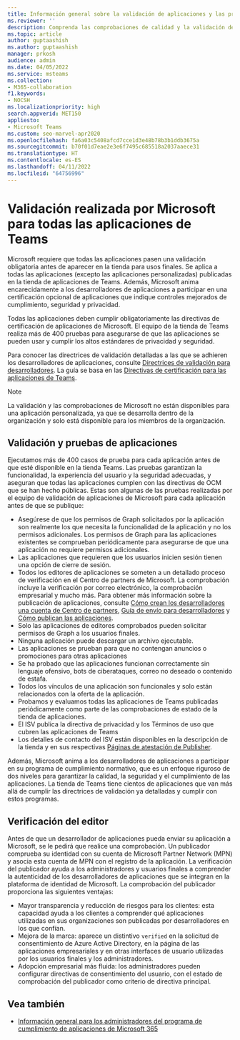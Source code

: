 ```yaml
---
title: Información general sobre la validación de aplicaciones y las pruebas de aplicaciones de Microsoft
ms.reviewer: ''
description: Comprenda las comprobaciones de calidad y la validación de aplicaciones realizadas para las aplicaciones de Teams.
ms.topic: article
author: guptaashish
ms.author: guptaashish
manager: prkosh
audience: admin
ms.date: 04/05/2022
ms.service: msteams
ms.collection:
- M365-collaboration
f1.keywords:
- NOCSH
ms.localizationpriority: high
search.appverid: MET150
appliesto:
- Microsoft Teams
ms.custom: seo-marvel-apr2020
ms.openlocfilehash: fa6a03c5408afcd7cce1d3e48b78b3b1ddb3675a
ms.sourcegitcommit: b70f01d7eae2e3e6f7495c685518a2037aaece31
ms.translationtype: HT
ms.contentlocale: es-ES
ms.lasthandoff: 04/11/2022
ms.locfileid: "64756996"
---
```

# <a name="validation-performed-by-microsoft-for-all-teams-apps"></a>Validación realizada por Microsoft para todas las aplicaciones de Teams

Microsoft requiere que todas las aplicaciones pasen una validación obligatoria antes de aparecer en la tienda para usos finales. Se aplica a todas las aplicaciones (excepto las aplicaciones personalizadas) publicadas en la tienda de aplicaciones de Teams. Además, Microsoft anima encarecidamente a los desarrolladores de aplicaciones a participar en una certificación opcional de aplicaciones que indique controles mejorados de cumplimiento, seguridad y privacidad.

Todas las aplicaciones deben cumplir obligatoriamente las directivas de certificación de aplicaciones de Microsoft. El equipo de la tienda de Teams realiza más de 400 pruebas para asegurarse de que las aplicaciones se pueden usar y cumplir los altos estándares de privacidad y seguridad.

Para conocer las directrices de validación detalladas a las que se adhieren los desarrolladores de aplicaciones, consulte [Directrices de validación para desarrolladores](/microsoftteams/platform/concepts/deploy-and-publish/appsource/prepare/teams-store-validation-guidelines). La guía se basa en las [Directivas de certificación para las aplicaciones de Teams](/legal/marketplace/certification-policies#1140-teams).

> [!NOTE]
> La validación y las comprobaciones de Microsoft no están disponibles para una aplicación personalizada, ya que se desarrolla dentro de la organización y solo está disponible para los miembros de la organización.

## <a name="app-validation-and-testing"></a>Validación y pruebas de aplicaciones

Ejecutamos más de 400 casos de prueba para cada aplicación antes de que esté disponible en la tienda Teams. Las pruebas garantizan la funcionalidad, la experiencia del usuario y la seguridad adecuadas, y aseguran que todas las aplicaciones cumplen con las directivas de OCM que se han hecho públicas. Estas son algunas de las pruebas realizadas por el equipo de validación de aplicaciones de Microsoft para cada aplicación antes de que se publique:

* Asegúrese de que los permisos de Graph solicitados por la aplicación son realmente los que necesita la funcionalidad de la aplicación y no los permisos adicionales. Los permisos de Graph para las aplicaciones existentes se comprueban periódicamente para asegurarse de que una aplicación no requiere permisos adicionales.
* Las aplicaciones que requieren que los usuarios inicien sesión tienen una opción de cierre de sesión.
* Todos los editores de aplicaciones se someten a un detallado proceso de verificación en el Centro de partners de Microsoft. La comprobación incluye la verificación por correo electrónico, la comprobación empresarial y mucho más. Para obtener más información sobre la publicación de aplicaciones, consulte [Cómo crean los desarrolladores una cuenta de Centro de partners](/microsoftteams/platform/concepts/deploy-and-publish/appsource/prepare/create-partner-center-dev-account), [Guía de envío para desarrolladores](/office/dev/store/add-in-submission-guide) y [Cómo publican las aplicaciones](https://aka.ms/PublishToTeamsStore).
* Solo las aplicaciones de editores comprobados pueden solicitar permisos de Graph a los usuarios finales.
* Ninguna aplicación puede descargar un archivo ejecutable.
* Las aplicaciones se prueban para que no contengan anuncios o promociones para otras aplicaciones
* Se ha probado que las aplicaciones funcionan correctamente sin lenguaje ofensivo, bots de ciberataques, correo no deseado o contenido de estafa.
* Todos los vínculos de una aplicación son funcionales y solo están relacionados con la oferta de la aplicación.
* Probamos y evaluamos todas las aplicaciones de Teams publicadas periódicamente como parte de las comprobaciones de estado de la tienda de aplicaciones.
* El ISV publica la directiva de privacidad y los Términos de uso que cubren las aplicaciones de Teams
* Los detalles de contacto del ISV están disponibles en la descripción de la tienda y en sus respectivas [Páginas de atestación de Publisher](/microsoft-365-app-certification/teams/teams-apps).

Además, Microsoft anima a los desarrolladores de aplicaciones a participar en su programa de cumplimiento normativo, que es un enfoque riguroso de dos niveles para garantizar la calidad, la seguridad y el cumplimiento de las aplicaciones. La tienda de Teams tiene cientos de aplicaciones que van más allá de cumplir las directrices de validación ya detalladas y cumplir con estos programas.

## <a name="publisher-verification"></a>Verificación del editor

Antes de que un desarrollador de aplicaciones pueda enviar su aplicación a Microsoft, se le pedirá que realice una comprobación. Un publicador comprueba su identidad con su cuenta de Microsoft Partner Network (MPN) y asocia esta cuenta de MPN con el registro de la aplicación. La verificación del publicador ayuda a los administradores y usuarios finales a comprender la autenticidad de los desarrolladores de aplicaciones que se integran en la plataforma de identidad de Microsoft. La comprobación del publicador proporciona las siguientes ventajas:

* Mayor transparencia y reducción de riesgos para los clientes: esta capacidad ayuda a los clientes a comprender qué aplicaciones utilizadas en sus organizaciones son publicadas por desarrolladores en los que confían.
* Mejora de la marca: aparece un distintivo `verified` en la solicitud de consentimiento de Azure Active Directory, en la página de las aplicaciones empresariales y en otras interfaces de usuario utilizadas por los usuarios finales y los administradores.
* Adopción empresarial más fluida: los administradores pueden configurar directivas de consentimiento del usuario, con el estado de comprobación del publicador como criterio de directiva principal.

## <a name="see-also"></a>Vea también

* [Información general para los administradores del programa de cumplimiento de aplicaciones de Microsoft 365](overview-of-app-certification.md)
